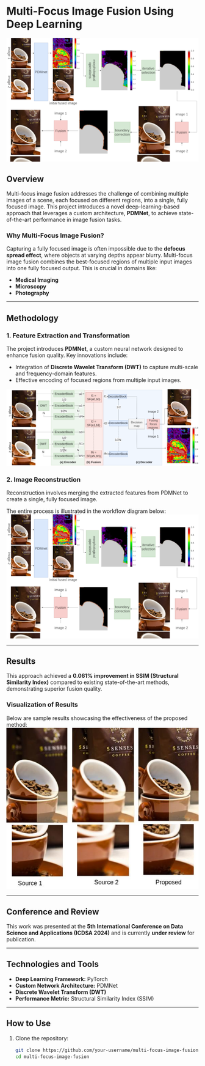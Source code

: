 # Multi-Focus Image Fusion Using Deep Learning  

![Workflow Block Diagram](blockdiagram.png)

## **Overview**  
Multi-focus image fusion addresses the challenge of combining multiple images of a scene, each focused on different regions, into a single, fully focused image. This project introduces a novel deep-learning-based approach that leverages a custom architecture, **PDMNet**, to achieve state-of-the-art performance in image fusion tasks.

### **Why Multi-Focus Image Fusion?**  
Capturing a fully focused image is often impossible due to the **defocus spread effect**, where objects at varying depths appear blurry. Multi-focus image fusion combines the best-focused regions of multiple input images into one fully focused output. This is crucial in domains like:  
- **Medical Imaging**  
- **Microscopy**  
- **Photography**

---

## **Methodology**  

### **1. Feature Extraction and Transformation**  
The project introduces **PDMNet**, a custom neural network designed to enhance fusion quality. Key innovations include:  
- Integration of **Discrete Wavelet Transform (DWT)** to capture multi-scale and frequency-domain features.  
- Effective encoding of focused regions from multiple input images.

![PDMNet Architecture](PDMNet.png)

### **2. Image Reconstruction**  
Reconstruction involves merging the extracted features from PDMNet to create a single, fully focused image.  

The entire process is illustrated in the workflow diagram below:  
![Workflow Diagram](blockdiagram.png)

---

## **Results**  
This approach achieved a **0.061% improvement in SSIM (Structural Similarity Index)** compared to existing state-of-the-art methods, demonstrating superior fusion quality.  

### **Visualization of Results**  
Below are sample results showcasing the effectiveness of the proposed method:  
![Fusion Results](result.png)

---

## **Conference and Review**  
This work was presented at the **5th International Conference on Data Science and Applications (ICDSA 2024)** and is currently **under review** for publication.

---

## **Technologies and Tools**  
- **Deep Learning Framework:** PyTorch  
- **Custom Network Architecture:** PDMNet  
- **Discrete Wavelet Transform (DWT)**  
- **Performance Metric:** Structural Similarity Index (SSIM)

---

## **How to Use**  
1. Clone the repository:  
   ```bash
   git clone https://github.com/your-username/multi-focus-image-fusion.git
   cd multi-focus-image-fusion
